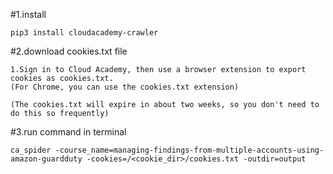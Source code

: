 #1.install
```
pip3 install cloudacademy-crawler
```

#2.download cookies.txt file
```
1.Sign in to Cloud Academy, then use a browser extension to export cookies as cookies.txt.
(For Chrome, you can use the cookies.txt extension)

(The cookies.txt will expire in about two weeks, so you don't need to do this so frequently)
```

#3.run command in terminal
```
ca_spider -course_name=managing-findings-from-multiple-accounts-using-amazon-guardduty -cookies=/<cookie_dir>/cookies.txt -outdir=output
```
